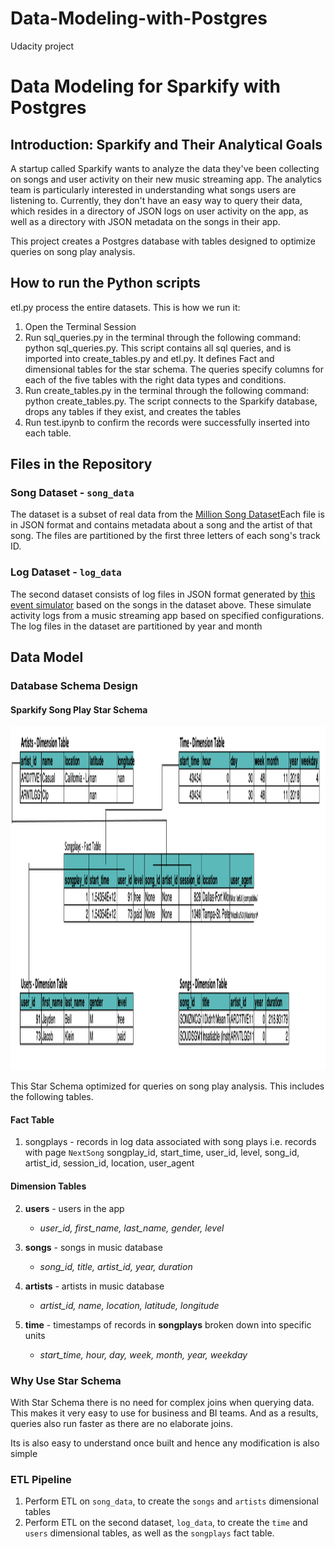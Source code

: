 # Data-Modeling-with-Postgres
Udacity project

# Data Modeling for Sparkify with Postgres

## Introduction: Sparkify and Their Analytical Goals

A startup called Sparkify wants to analyze the data they've been collecting on songs and user activity on their new music streaming app. The analytics team is particularly interested in understanding what songs users are listening to. Currently, they don't have an easy way to query their data, which resides in a directory of JSON logs on user activity on the app, as well as a directory with JSON metadata on the songs in their app.

This project creates a Postgres database with tables designed to optimize queries on song play analysis. 


## How to run the Python scripts
etl.py process the entire datasets. This is how we run it:
1. Open the Terminal Session
2. Run sql_queries.py in the terminal through the following command: python sql_queries.py. This script contains all sql queries, and is imported into create_tables.py and etl.py. It defines Fact and dimensional tables for the star schema. The queries specify  columns for each of the five tables with the right data types and conditions. 
3. Run create_tables.py in the terminal through the following command: python create_tables.py. The script connects to the Sparkify database, drops any tables if they exist, and creates the tables
4. Run test.ipynb to confirm the records were successfully inserted into each table.

## Files in the Repository

### Song Dataset - `song_data`
The dataset is a subset of real data from the [Million Song Dataset](http://millionsongdataset.com/)Each file is in JSON format and contains metadata about a song and the artist of that song. The files are partitioned by the first three letters of each song's track ID. 

### Log Dataset - `log_data`
The second dataset consists of log files in JSON format generated by [this event simulator](https://github.com/Interana/eventsim) based on the songs in the dataset above. These simulate activity logs from a music streaming app based on specified configurations. The log files in the dataset are partitioned by year and month

## Data Model 

### Database Schema Design 

#### Sparkify Song Play Star Schema

<img src="https://github.com/pdstar/Data-Modeling-with-Postgres/blob/main/Star_Schema.png" width="550" height="550">

This Star Schema optimized for queries on song play analysis. This includes the following tables.

#### Fact Table
1. songplays - records in log data associated with song plays i.e. records with page `NextSong`
songplay_id, start_time, user_id, level, song_id, artist_id, session_id, location, user_agent

#### Dimension Tables
2. **users** - users in the app
    - *user_id, first_name, last_name, gender, level*

3. **songs** - songs in music database
    - *song_id, title, artist_id, year, duration*

4. **artists** - artists in music database
    - *artist_id, name, location, latitude, longitude*

5. **time** - timestamps of records in **songplays** broken down into specific units
    - *start_time, hour, day, week, month, year, weekday*

### Why Use Star Schema
With Star Schema there is no need for complex joins when querying data. This makes it very easy to use for business and BI teams. And as a results, queries also run faster as there are no elaborate joins. 

Its is also easy to understand once built and hence any modification is also simple

### ETL Pipeline
1. Perform ETL on `song_data`, to create the `songs` and `artists` dimensional tables
2. Perform ETL on the second dataset, `log_data`, to create the `time` and `users` dimensional tables, as well as the `songplays` fact table.
